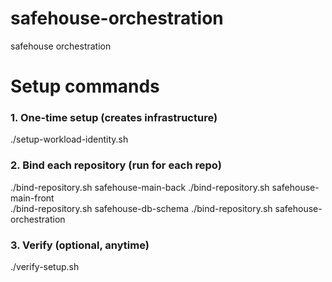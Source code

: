 # safehouse-orchestration
safehouse orchestration

# Setup commands

### 1. One-time setup (creates infrastructure)
./setup-workload-identity.sh

### 2. Bind each repository (run for each repo)
./bind-repository.sh safehouse-main-back
./bind-repository.sh safehouse-main-front  
./bind-repository.sh safehouse-db-schema
./bind-repository.sh safehouse-orchestration

### 3. Verify (optional, anytime)
./verify-setup.sh


